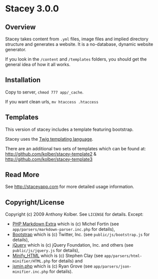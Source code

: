# Stacey 3.0.0

## Overview
Stacey takes content from `.yml` files, image files and implied directory structure and generates a website.
It is a no-database, dynamic website generator.

If you look in the `/content` and `/templates` folders, you should get the general idea of how it all works.

## Installation

Copy to server, `chmod 777 app/_cache`.

If you want clean urls, `mv htaccess .htaccess`

## Templates

This version of stacey includes a template featuring bootstrap.

Stacey uses the [Twig templating language](http://twig.sensiolabs.org/).

There are an additional two sets of templates which can be found at:
<http://github.com/kolber/stacey-template2> &
<http://github.com/kolber/stacey-template3>

## Read More

See <http://staceyapp.com> for more detailed usage information.

## Copyright/License

Copyright (c) 2009 Anthony Kolber. See `LICENSE` for details.
Except:  
* [PHP Markdown Extra](http://michelf.com/projects/php-markdown/extra/) which is (c) Michel Fortin (see `app/parsers/markdown-parser.inc.php` for details),
* [Bootstrap](http://getbootstrap.com) which is (c) Twitter, Inc. (see `public/js/bootstrap.js` for details),
* [jQuery](http://jquery.com) which is (c) jQuery Foundation, Inc. and others (see `public/js/jquery.js` for details),
* [Minify_HTML](http://code.google.com/p/minify/) which is (c) Stephen Clay (see `app/parsers/html-minifier/HTML.php` for details) and
* [jsmin.php](https://github.com/rgrove/jsmin-php/) which is (c) Ryan Grove (see `app/parsers/json-minifier.inc.php` for details).
